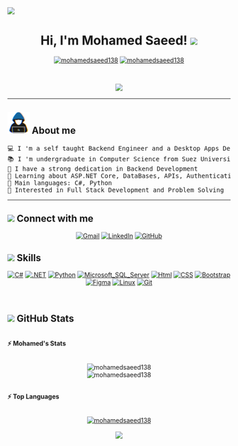 <img src="https://user-images.githubusercontent.com/73097560/115834477-dbab4500-a447-11eb-908a-139a6edaec5c.gif">
<h1 align="center">
Hi, I'm Mohamed Saeed!
 <a href="https://github.com/mohamedsaeed138" target="_self">
  <img src="https://media.giphy.com/media/hvRJCLFzcasrR4ia7z/giphy.gif" width="30">
 </a>
</h1>
<p align="center">
 <a href="https://github.com/mohamedsaeed138">
  <img src="https://komarev.com/ghpvc/?username=mohamedsaeed138&label=Profile%20views&color=0e75b6&style=flat" alt="mohamedsaeed138" /></a>
 <a href="https://github.com/mohamedsaeed138">
  <img src="https://img.shields.io/github/followers/mohamedsaeed138?label=Followers" alt="mohamedsaeed138" /></a>
</p>
<br/>
<p align="center">
 <a href="https://github.com/mohamedsaeed138">
  <img src="https://readme-typing-svg.herokuapp.com?lines=Computer+Science+Student;Backend+Engineer;Always+learning+new+things&center=true&width=380&height=45"></a>
</p>

<hr>

## <picture><img src = "https://github.com/mohamedsaeed138/mohamedsaeed138/raw/main/about_me.gif" width = 50px></picture> **About me**

<pre>
💻 I 'm a self taught Backend Engineer and a Desktop Apps Developer
📚 I 'm undergraduate in Computer Science from Suez University at Egypt
📝 I have a strong dedication in Backend Development
🌱 Learning about ASP.NET Core, DataBases, APIs, Authentication and Security
🌟 Main languages: C#, Python
🚩 Interested in Full Stack Development and Problem Solving
<!--🤔 I'm currently open for: <b>An Intern</b>, this is <a href="" target="_blank">MY RESUME.</a>--></pre>
<hr>

## <img src="https://media1.giphy.com/media/v1.Y2lkPTc5MGI3NjExaHZmMGhsY3VqM3YwdXU5b2R4eG9menFlZnpseDJmenV0bWo3YnN3MyZlcD12MV9pbnRlcm5hbF9naWZfYnlfaWQmY3Q9cw/23D8NR89IoZUC9jgsO/giphy.gif" width ="30"> <b>Connect with me</b>

<p align="center">
 <a href="mailto:mohamed.saeed.goda.13@gmail.com"><img img src="https://img.shields.io/badge/gmail-%23EA4335.svg?style=plastic&logo=gmail&logoColor=white" alt="Gmail"/></a>
 <a href="https://www.linkedin.com/in/mohamed-saeed-goda/"><img src="https://img.shields.io/badge/linkedin-%230A66C2.svg?style=plastic&logo=linkedin&logoColor=white" alt="LinkedIn"/></a>
 <a href="https://github.com/mohamedsaeed138"><img src="https://img.shields.io/badge/github-%23181717.svg?style=plastic&logo=github&color=634bff&logoColor=white" alt="GitHub"/></a>
    <!-- <a href="https://x.com/myusername"><img src="https://img.shields.io/badge/X-%23000000.svg?logo=X&logoColor=white" alt="X"/></a> -->
</p>

## <img src="https://media2.giphy.com/media/QssGEmpkyEOhBCb7e1/giphy.gif?cid=ecf05e47a0n3gi1bfqntqmob8g9aid1oyj2wr3ds3mg700bl&rid=giphy.gif" width ="25"> <b>Skills</b>

<p align="center">
    <a href="https://github.com/mohamedsaeed138"><img alt="C#" src="https://img.shields.io/badge/CSharp%20-%23F7DF1E.svg?logo=Csharp&logoColor=white&color=6a3ca5"></a>
    <a href="https://github.com/mohamedsaeed138"><img alt=".NET" src="https://img.shields.io/badge/.NET-512BD4?style=flat&logo=.net&logoColor=white"></a>
    <a href="https://github.com/mohamedsaeed138"><img alt="Python" src="https://img.shields.io/badge/Python-3670A0?logo=python&logoColor=ffdd54&color=376e9e"></a>
    <a href="https://github.com/mohamedsaeed138"><img alt="Microsoft_SQL_Server" src="https://img.shields.io/badge/Microsoft_SQL_Server%20-%23150458.svg?logo=microsoft-sql-server&color=c63331&logoColor=white"></a>
    <a href="https://github.com/mohamedsaeed138"><img alt="Html" src="https://img.shields.io/badge/HTML5-E34F26?style=flat&logo=html5&logoColor=white"></a>
    <a href="https://github.com/mohamedsaeed138"><img alt="CSS" src="https://img.shields.io/badge/CSS3-1572B6?style=flat&logo=css3&logoColor=white"></a>
    <a href="https://github.com/mohamedsaeed138"><img alt="Bootstrap" src="https://img.shields.io/badge/Bootstrap%20-%23150458.svg?logo=Bootstrap&logoColor=white"></a>
    <a href="https://github.com/mohamedsaeed138"><img alt="Figma" src="https://img.shields.io/badge/Figma%20-%23F7DF1E.svg?logo=figma&logoColor=white&color=2862e9"></a>
     <a href="https://github.com/mohamedsaeed138"><img alt="Linux" src="https://img.shields.io/badge/Linux-FCC624?style=flat&logo=linux&logoColor=black"></a>
    <a href="https://github.com/mohamedsaeed138"><img alt="Git" src="https://img.shields.io/badge/Git%20-%23F05033.svg?logo=git&logoColor=white"></a>
</p>
</br>

## <img src="https://media.giphy.com/media/iY8CRBdQXODJSCERIr/giphy.gif" width="35"> GitHub Stats

<br/>
<summary><b>⚡ Mohamed's Stats</b></summary>
<br/>
<p align="center">
 <img src="https://github-readme-stats.vercel.app/api?username=mohamedsaeed138&theme=algolia&show_icons=true" alt="mohamedsaeed138">
 <br/>
 <img  src="https://streak-stats.demolab.com/?user=mohamedsaeed138&theme=algolia" alt="mohamedsaeed138"></a>
</p>
<br/>

<summary><b>⚡ Top Languages</b></summary>
<br/>

<p align="center">
 <a href="https://github.com/mohamedsaeed138">
 <img src="https://github-readme-stats.vercel.app/api/top-langs/?username=mohamedsaeed138&theme=algolia&langs_count=8&layout=compact" alt="mohamedsaeed138">
 </a>

<br/>
<br/>
<img src="https://user-images.githubusercontent.com/73097560/115834477-dbab4500-a447-11eb-908a-139a6edaec5c.gif">
